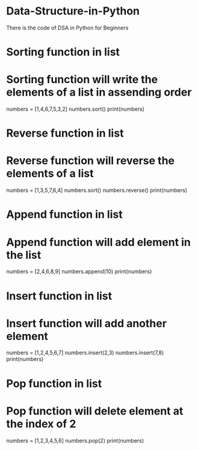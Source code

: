 # Data-Structure-in-Python
There is the code of DSA in Python for Beginners
# Sorting function in list
# Sorting function will write the elements of a list in assending order
numbers = [1,4,6,7,5,3,2]
numbers.sort()
print(numbers)
# Reverse function in list
# Reverse function will reverse the elements of a list
numbers = [1,3,5,7,6,4]
numbers.sort()
numbers.reverse()
print(numbers)
# Append function in list
# Append function will add element in the list
numbers = [2,4,6,8,9]
numbers.append(10)
print(numbers)
# Insert function in list
# Insert function will add another element
numbers = [1,2,4,5,6,7]
numbers.insert(2,3)
numbers.insert(7,8)
print(numbers)
# Pop function in list
# Pop function will delete element at the index of 2
numbers = [1,2,3,4,5,6]
numbers.pop(2)
print(numbers)
